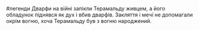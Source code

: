 #легенди
Дварфи на війні запікли Терамальду живцем, а його обладунок піднявся як дух і вбив дварфів. Закляття і мечі не допомагали окрім вогню, хоча Терамальду був з вогню народжений.